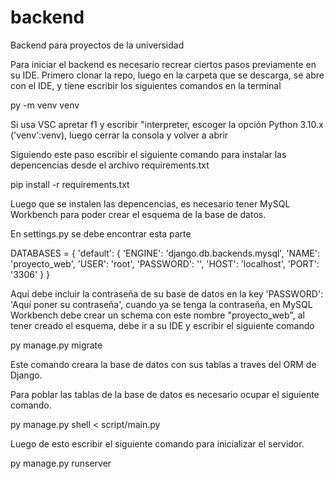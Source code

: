 # backend
Backend para proyectos de la universidad

Para iniciar el backend es necesario recrear ciertos pasos previamente en su IDE.
Primero clonar la repo, luego en la carpeta que se descarga, se abre con el IDE, y tiene escribir los siguientes comandos en la terminal

py -m venv venv

Si usa VSC apretar f1 y escribir "interpreter, escoger la opción Python 3.10.x ('venv':venv), luego cerrar la consola y volver a abrir

Siguiendo este paso escribir el siguiente comando para instalar las depencencias desde el archivo requirements.txt

pip install -r requirements.txt

Luego que se instalen las depencencias, es necesario tener MySQL Workbench para poder crear el esquema de la base de datos.

En settings.py se debe encontrar esta parte

DATABASES = {
        'default': {
            'ENGINE': 'django.db.backends.mysql',
            'NAME': 'proyecto_web',
            'USER': 'root',
            'PASSWORD': '',
            'HOST': 'localhost',
            'PORT': '3306'
        }
    }

Aquí debe incluir la contraseña de su base de datos en la key 'PASSWORD': 'Aquí poner su contraseña', cuando ya se tenga la contraseña, en MySQL Workbench debe crear un schema con este nombre "proyecto_web", al tener creado el esquema, debe ir a su IDE y escribir el siguiente comando

py manage.py migrate

Este comando creara la base de datos con sus tablas a traves del ORM de Django.

Para poblar las tablas de la base de datos es necesario ocupar el siguiente comando.

py manage.py shell < script/main.py

Luego de esto escribir el siguiente comando para inicializar el servidor.

py manage.py runserver





